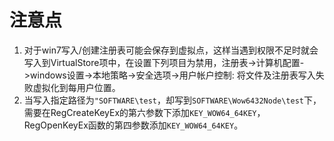 # 注意点

1.  对于win7写入/创建注册表可能会保存到虚拟点，这样当遇到权限不足时就会写入到VirtualStore项中，在设置下列项目为禁用，注册表->计算机配置->windows设置->本地策略->安全选项->用户帐户控制: 将文件及注册表写入失败虚拟化到每用户位置。
2.  当写入指定路径为`"SOFTWARE\test`，却写到`SOFTWARE\Wow6432Node\test`下，需要在RegCreateKeyEx的第六参数下添加`KEY_WOW64_64KEY`，RegOpenKeyEx函数的第四参数添加`KEY_WOW64_64KEY`。
